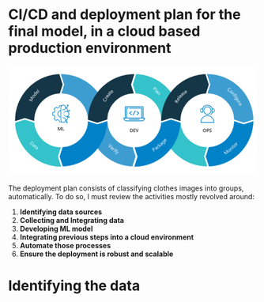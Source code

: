 # CI/CD and deployment plan for the final model, in a cloud based production environment

![image](media/mlops-schema.png)

The deployment plan consists of classifying clothes images into groups, automatically. To do so, I must review the activities mostly revolved around:

1. __Identifying data sources__
2. __Collecting and Integrating data__
3. __Developing ML model__
4. __Integrating previous steps into a cloud environment__
5. __Automate those processes__
6. __Ensure the deployment is robust and scalable__

# Identifying the data

